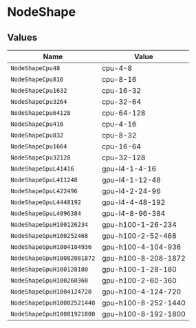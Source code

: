 # NodeShape


## Values

| Name                       | Value                      |
| -------------------------- | -------------------------- |
| `NodeShapeCpu48`           | cpu-4-8                    |
| `NodeShapeCpu816`          | cpu-8-16                   |
| `NodeShapeCpu1632`         | cpu-16-32                  |
| `NodeShapeCpu3264`         | cpu-32-64                  |
| `NodeShapeCpu64128`        | cpu-64-128                 |
| `NodeShapeCpu416`          | cpu-4-16                   |
| `NodeShapeCpu832`          | cpu-8-32                   |
| `NodeShapeCpu1664`         | cpu-16-64                  |
| `NodeShapeCpu32128`        | cpu-32-128                 |
| `NodeShapeGpuL41416`       | gpu-l4-1-4-16              |
| `NodeShapeGpuL411248`      | gpu-l4-1-12-48             |
| `NodeShapeGpuL422496`      | gpu-l4-2-24-96             |
| `NodeShapeGpuL4448192`     | gpu-l4-4-48-192            |
| `NodeShapeGpuL4896384`     | gpu-l4-8-96-384            |
| `NodeShapeGpuH100126234`   | gpu-h100-1-26-234          |
| `NodeShapeGpuH100252468`   | gpu-h100-2-52-468          |
| `NodeShapeGpuH1004104936`  | gpu-h100-4-104-936         |
| `NodeShapeGpuH10082081872` | gpu-h100-8-208-1872        |
| `NodeShapeGpuH100128180`   | gpu-h100-1-28-180          |
| `NodeShapeGpuH100260360`   | gpu-h100-2-60-360          |
| `NodeShapeGpuH1004124720`  | gpu-h100-4-124-720         |
| `NodeShapeGpuH10082521440` | gpu-h100-8-252-1440        |
| `NodeShapeGpuH10081921800` | gpu-h100-8-192-1800        |